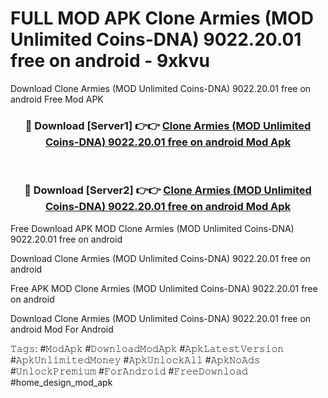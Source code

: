 # FULL MOD APK Clone Armies (MOD Unlimited Coins-DNA) 9022.20.01 free on android - 9xkvu
Download Clone Armies (MOD Unlimited Coins-DNA) 9022.20.01 free on android Free Mod APK

<div align="center">
<h3>🔴 Download [Server1] 👉👉 <a href="https://apk-comot.site?title=Clone_Armies_(MOD_Unlimited_Coins-DNA)_9022.20.01_free_on_android">Clone Armies (MOD Unlimited Coins-DNA) 9022.20.01 free on android Mod Apk</a></h3><br>

<h3>🔴 Download [Server2] 👉👉 <a href="https://apk-comot.site?title=Clone_Armies_(MOD_Unlimited_Coins-DNA)_9022.20.01_free_on_android">Clone Armies (MOD Unlimited Coins-DNA) 9022.20.01 free on android Mod Apk</a></h3>
</div>


Free Download APK MOD Clone Armies (MOD Unlimited Coins-DNA) 9022.20.01 free on android

Download Clone Armies (MOD Unlimited Coins-DNA) 9022.20.01 free on android 

Free APK MOD Clone Armies (MOD Unlimited Coins-DNA) 9022.20.01 free on android 

Download Clone Armies (MOD Unlimited Coins-DNA) 9022.20.01 free on android Mod For Android

𝚃𝚊𝚐𝚜: #𝙼𝚘𝚍𝙰𝚙𝚔 #𝙳𝚘𝚠𝚗𝚕𝚘𝚊𝚍𝙼𝚘𝚍𝙰𝚙𝚔 #𝙰𝚙𝚔𝙻𝚊𝚝𝚎𝚜𝚝𝚅𝚎𝚛𝚜𝚒𝚘𝚗 #𝙰𝚙𝚔𝚄𝚗𝚕𝚒𝚖𝚒𝚝𝚎𝚍𝙼𝚘𝚗𝚎𝚢 #𝙰𝚙𝚔𝚄𝚗𝚕𝚘𝚌𝚔𝙰𝚕𝚕 #𝙰𝚙𝚔𝙽𝚘𝙰𝚍𝚜 #𝚄𝚗𝚕𝚘𝚌𝚔𝙿𝚛𝚎𝚖𝚒𝚞𝚖 #𝙵𝚘𝚛𝙰𝚗𝚍𝚛𝚘𝚒𝚍 #𝙵𝚛𝚎𝚎𝙳𝚘𝚠𝚗𝚕𝚘𝚊𝚍 #home_design_mod_apk